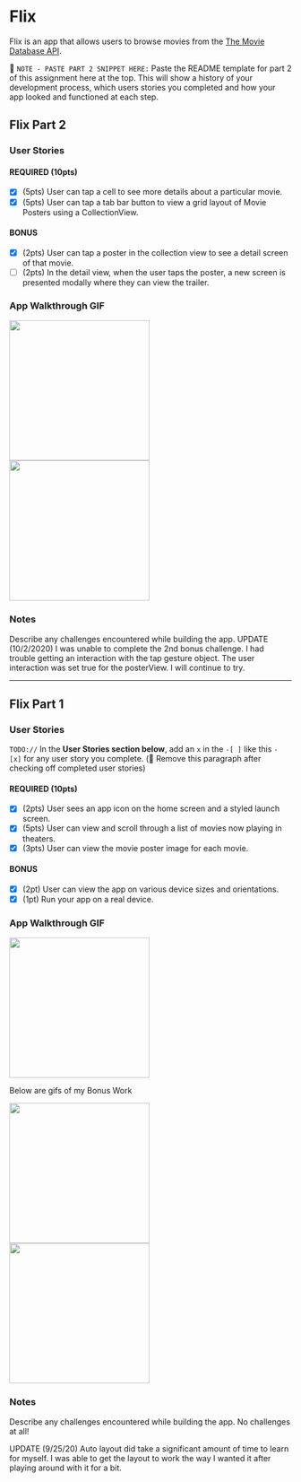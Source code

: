 # Flix

Flix is an app that allows users to browse movies from the [The Movie Database API](http://docs.themoviedb.apiary.io/#).

📝 `NOTE - PASTE PART 2 SNIPPET HERE:` Paste the README template for part 2 of this assignment here at the top. This will show a history of your development process, which users stories you completed and how your app looked and functioned at each step.

## Flix Part 2

### User Stories

#### REQUIRED (10pts)
- [x] (5pts) User can tap a cell to see more details about a particular movie.
- [x] (5pts) User can tap a tab bar button to view a grid layout of Movie Posters using a CollectionView.

#### BONUS
- [x] (2pts) User can tap a poster in the collection view to see a detail screen of that movie.
- [ ] (2pts) In the detail view, when the user taps the poster, a new screen is presented modally where they can view the trailer.

### App Walkthrough GIF
<img src="http://g.recordit.co/1xTWHEo0l3.gif" width=250><br>
<img src="http://g.recordit.co/KQpqzVkgnX.gif" width=250><br>

### Notes
Describe any challenges encountered while building the app.
UPDATE (10/2/2020) 
I was unable to complete the 2nd bonus challenge. I had trouble getting an interaction with the tap gesture object. The user interaction was set true for the posterView. I will continue to try.

---

## Flix Part 1

### User Stories
`TODO://` In the **User Stories section below**, add an `x` in the `-[ ]` like this `- [x]` for any user story you complete. (🚫 Remove this paragraph after checking off completed user stories)

#### REQUIRED (10pts)
- [x] (2pts) User sees an app icon on the home screen and a styled launch screen.
- [x] (5pts) User can view and scroll through a list of movies now playing in theaters.
- [x] (3pts) User can view the movie poster image for each movie.

#### BONUS
- [x] (2pt) User can view the app on various device sizes and orientations.
- [x] (1pt) Run your app on a real device.

### App Walkthrough GIF

<img src="http://g.recordit.co/YamwfLSBWK.gif" width=250><br>

Below are gifs of my Bonus Work

<img src="http://g.recordit.co/iNW8ZQ86MX.gif" width=250><br>
<img src="http://g.recordit.co/H2PxgtgYXA.gif" width=250><br>

### Notes
Describe any challenges encountered while building the app.
No challenges at all!

UPDATE (9/25/20)
Auto layout did take a significant amount of time to learn for myself. I was able to get the layout to work the way I wanted it after playing around with it for a bit. 
